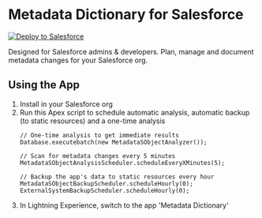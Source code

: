 # Metadata Dictionary for Salesforce


<a href="https://githubsfdeploy.herokuapp.com?owner=amitjpr&repo=SalesforceMetadataDictionary&ref=Master">
  <img alt="Deploy to Salesforce"
       src="https://raw.githubusercontent.com/afawcett/githubsfdeploy/master/deploy.png">
</a>



Designed for Salesforce admins & developers. Plan, manage and document metadata changes for your Salesforce org.

## Using the App
1. Install in your Salesforce org
2. Run this Apex script to schedule automatic analysis, automatic backup (to static resources) and a one-time analysis
    ```
    // One-time analysis to get immediate results
    Database.executebatch(new MetadataSObjectAnalyzer());

    // Scan for metadata changes every 5 minutes
    MetadataSObjectAnalysisScheduler.scheduleEveryXMinutes(5);

    // Backup the app's data to static resources every hour
    MetadataSObjectBackupScheduler.scheduleHourly(0);
    ExternalSystemBackupScheduler.scheduleHourly(0);

    ```
3. In Lightning Experience, switch to the app 'Metadata Dictionary'
